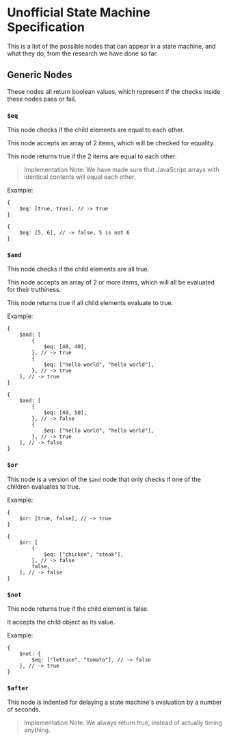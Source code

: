 # Unofficial State Machine Specification

This is a list of the possible nodes that can appear in a state machine, and what they do, from the research we have done so far.

## Generic Nodes

These nodes all return boolean values, which represent if the checks inside these nodes pass or fail.

### `$eq`

This node checks if the child elements are equal to each other.

This node accepts an array of 2 items, which will be checked for equality.

This node returns true if the 2 items are equal to each other.

> Implementation Note: We have made sure that JavaScript arrays with identical contents will equal each other.

Example:

```json5
{
    $eq: [true, true], // -> true
}
```

```json5
{
    $eq: [5, 6], // -> false, 5 is not 6
}
```

### `$and`

This node checks if the child elements are all true.

This node accepts an array of 2 or more items, which will all be evaluated for their truthiness.

This node returns true if all child elements evaluate to true.

Example:

```json5
{
    $and: [
        {
            $eq: [40, 40],
        }, // -> true
        {
            $eq: ["hello world", "hello world"],
        }, // -> true
    ], // -> true
}
```

```json5
{
    $and: [
        {
            $eq: [40, 50],
        }, // -> false
        {
            $eq: ["hello world", "hello world"],
        }, // -> true
    ], // -> false
}
```

### `$or`

This node is a version of the `$and` node that only checks if one of the children evaluates to true.

Example:

```json5
{
    $or: [true, false], // -> true
}
```

```json5
{
    $or: [
        {
            $eq: ["chicken", "steak"],
        }, // -> false
        false,
    ], // -> false
}
```

### `$not`

This node returns true if the child element is false.

It accepts the child object as its value.

Example:

```json5
{
    $not: {
        $eq: ["lettuce", "tomato"], // -> false
    }, // -> true
}
```

### `$after`

This node is indented for delaying a state machine's evaluation by a number of seconds.

> Implementation Note: We always return true, instead of actually timing anything.
